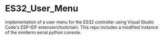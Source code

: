 # ES32_User_Menu
implementation of a user menu for the ES32 controller using Visual Studio Code's ESP-IDF extension/toolchain. This repo includes a modified instance of the miniterm serial python console.
